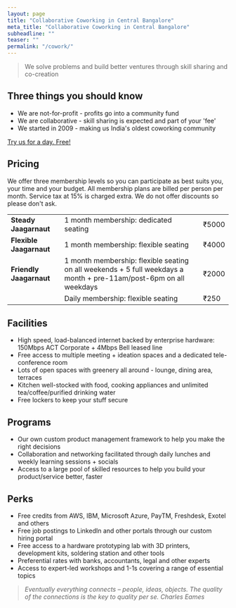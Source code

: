 ```yaml
---
layout: page
title: "Collaborative Coworking in Central Bangalore"
meta_title: "Collaborative Coworking in Central Bangalore"
subheadline: ""
teaser: ""
permalink: "/cowork/"
---
```


> We solve problems and build better ventures through skill sharing and co-creation

## Three things you should know

- We are not-for-profit - profits go into a community fund
- We are collaborative - skill sharing is expected and part of your 'fee'
- We started in 2009 - making us India's oldest coworking community


<div class="small-12 text-center columns">
<a class="button large radius alert" href="/cowork/apply/">Try us for a day. Free!</a>
</div>

## Pricing

We offer three membership levels so you can participate as best suits you, your time and your budget. All membership plans are billed per person per month. Service tax at 15% is charged extra. We do not offer discounts so please don't ask.


<table>
    <tr>
        <td><b>Steady Jaagarnaut</b></td>
        <td>1 month membership: dedicated seating</td>
        <td>₹5000</td>
    </tr>   
    <tr>
        <td><b>Flexible Jaagarnaut</b></td>
        <td>1 month membership: flexible seating</td>
        <td>₹4000</td>
    </tr>
    <tr>
        <td><b>Friendly Jaagarnaut</b></td>
        <td>1 month membership: flexible seating on all weekends + 5 full weekdays a month + pre-11am/post-6pm on all weekdays</td>
        <td>₹2000</td>
    </tr>
    <tr>
        <td><a href="https://www.instamojo.com/jaagastartup/driveby-jaagarnaut/" rel="im-checkout" data-behaviour="remote" data-style="no-style" data-text="Driveby Jaagarnaut"></a>
<script src="https://d2xwmjc4uy2hr5.cloudfront.net/im-embed/im-embed.min.js"></script></td>
        <td>Daily membership: flexible seating</td>
        <td>₹250</td>
    </tr>

</table>


## Facilities

- High speed, load-balanced internet backed by enterprise hardware: 150Mbps ACT Corporate + 4Mbps Bell leased line
- Free access to multiple meeting + ideation spaces and a dedicated tele-conference room
- Lots of open spaces with greenery all around - lounge, dining area, terraces
- Kitchen well-stocked with food, cooking appliances and unlimited tea/coffee/purified drinking water
- Free lockers to keep your stuff secure

## Programs

- Our own custom product management framework to help you make the right decisions
- Collaboration and networking facilitated through daily lunches and weekly learning sessions + socials
- Access to a large pool of skilled resources to help you build your product/service better, faster

## Perks

- Free credits from AWS, IBM, Microsoft Azure, PayTM, Freshdesk, Exotel and others
- Free job postings to LinkedIn and other portals through our custom hiring portal
- Free access to a hardware prototyping lab with 3D printers, development kits, soldering station and other tools
- Preferential rates with banks, accountants, legal and other experts
- Access to expert-led workshops and 1-1s covering a range of essential topics


>_Eventually everything connects – people, ideas, objects. The quality of the connections is the key to quality per se._
<cite>Charles Eames</cite>
